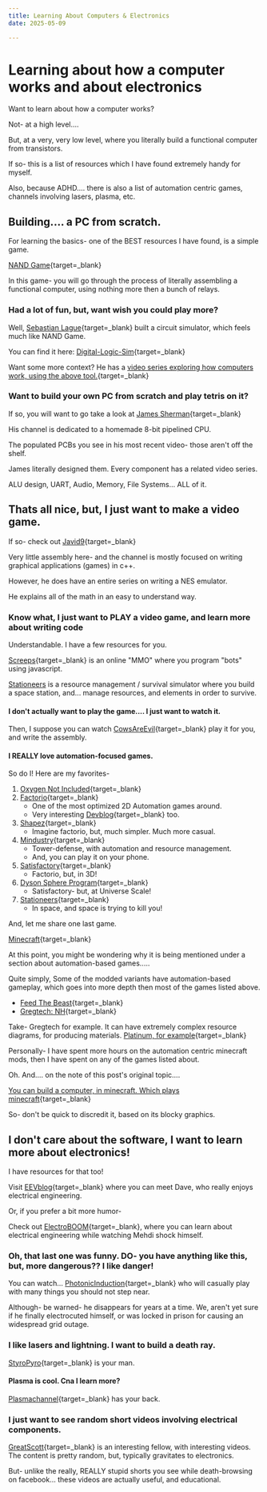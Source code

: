 ```yaml
---
title: Learning About Computers & Electronics
date: 2025-05-09

---
```

 
# Learning about how a computer works and about electronics

Want to learn about how a computer works?

Not- at a high level.... 

But, at a very, very low level, where you literally build a functional computer from transistors. 

If so- this is a list of resources which I have found extremely handy for myself.

Also, because ADHD.... there is also a list of automation centric games, channels involving lasers, plasma, etc.

<!-- more -->

## Building.... a PC from scratch.

For learning the basics- one of the BEST resources I have found, is a simple game.

[NAND Game](https://nandgame.com/){target=_blank}

In this game- you will go through the process of literally assembling a functional computer, using nothing more then a bunch of relays. 

### Had a lot of fun, but, want wish you could play more?

Well, [Sebastian Lague](https://www.youtube.com/@SebastianLague){target=_blank} built a circuit simulator, which feels much like NAND Game.

You can find it here: [Digital-Logic-Sim](https://github.com/SebLague/Digital-Logic-Sim){target=_blank}

Want some more context? He has a [video series exploring how computers work, using the above tool.](https://www.youtube.com/playlist?list=PLFt_AvWsXl0dPhqVsKt1Ni_46ARyiCGSq){target=_blank}

### Want to build your own PC from scratch and play tetris on it?

If so, you will want to go take a look at [James Sherman](https://www.youtube.com/@weirdboyjim){target=_blank}

His channel is dedicated to a homemade 8-bit pipelined CPU.

The populated PCBs you see in his most recent video- those aren't off the shelf.

James literally designed them. Every component has a related video series.

ALU design, UART, Audio, Memory, File Systems... ALL of it.

## Thats all nice, but, I just want to make a video game.

If so- check out [Javid9](https://www.youtube.com/@javidx9/videos){target=_blank}

Very little assembly here- and the channel is mostly focused on writing graphical applications (games) in c++.

However, he does have an entire series on writing a NES emulator.

He explains all of the math in an easy to understand way. 

### Know what, I just want to PLAY a video game, and learn more about writing code

Understandable. I have a few resources for you.

[Screeps](https://screeps.com/){target=_blank} is an online "MMO" where you program "bots" using javascript.

[Stationeers](https://store.steampowered.com/app/544550/Stationeers/) is a resource management / survival simulator where you build a space station, and... manage resources, and elements in order to survive.

#### I don't actually want to play the game.... I just want to watch it.

Then, I suppose you can watch [CowsAreEvil](https://www.youtube.com/@cowsareevil7514){target=_blank} play it for you, and write the assembly.

#### I REALLY love automation-focused games.

So do I! Here are my favorites-

1. [Oxygen Not Included](https://store.steampowered.com/app/457140/Oxygen_Not_Included/){target=_blank}
2. [Factorio](https://factorio.com/){target=_blank}
    - One of the most optimized 2D Automation games around. 
    - Very interesting [Devblog](https://factorio.com/blog/){target=_blank} too.
3. [Shapez](https://store.steampowered.com/app/2162800/shapez_2/){target=_blank}
    - Imagine factorio, but, much simpler. Much more casual.
1. [Mindustry](https://mindustrygame.github.io/){target=_blank}
    - Tower-defense, with automation and resource management.
    - And, you can play it on your phone.
3. [Satisfactory](https://www.satisfactorygame.com/){target=_blank}
    - Factorio, but, in 3D!
4. [Dyson Sphere Program](https://store.steampowered.com/app/1366540/Dyson_Sphere_Program/){target=_blank}
    - Satisfactory- but, at Universe Scale!
5. [Stationeers](https://store.steampowered.com/app/544550/Stationeers/){target=_blank}
    - In space, and space is trying to kill you!

And, let me share one last game.

[Minecraft](https://www.minecraft.net/en-us){target=_blank}

At this point, you might be wondering why it is being mentioned under a section about automation-based games.....

Quite simply, Some of the modded variants have automation-based gameplay, which goes into more depth then most of the games listed above.

* [Feed The Beast](https://feed-the-beast.com/){target=_blank}
* [Gregtech: NH](https://www.gtnewhorizons.com/){target=_blank}

Take- Gregtech for example. It can have extremely complex resource diagrams, for producing materials. [Platinum, for example](https://www.reddit.com/r/feedthebeast/comments/fpilxl/as_we_seem_to_be_sharing_flowcharts_heres_the_new/){target=_blank}

Personally- I have spent more hours on the automation centric minecraft mods, then I have spent on any of the games listed about.

Oh. And.... on the note of this post's original topic....

[You can build a computer, in minecraft. Which plays minecraft](https://www.youtube.com/watch?app=desktop&v=-BP7DhHTU-I&t=7s){target=_blank}

So- don't be quick to discredit it, based on its blocky graphics.

## I don't care about the software, I want to learn more about electronics!

I have resources for that too!

Visit [EEVblog](https://www.youtube.com/@EEVblog){target=_blank} where you can meet Dave, who really enjoys electrical engineering. 

Or, if you prefer a bit more humor-

Check out [ElectroBOOM](https://www.youtube.com/@ElectroBOOM){target=_blank}, where you can learn about electrical engineering while watching Mehdi shock himself. 

### Oh, that last one was funny. DO- you have anything like this, but, more dangerous?? I like danger!

You can watch... [PhotonicInduction](https://www.youtube.com/@Photonicinduction){target=_blank} who will casually play with many things you should not step near.

Although- be warned- he disappears for years at a time. We, aren't yet sure if he finally electrocuted himself, or was locked in prison for causing an widespread grid outage.

### I like lasers and lightning. I want to build a death ray.

[StyroPyro](https://www.youtube.com/@styropyro){target=_blank} is your man. 

#### Plasma is cool. Cna I learn more?

[Plasmachannel](https://www.youtube.com/@PlasmaChannel){target=_blank} has your back.

### I just want to see random short videos involving electrical components.

[GreatScott](https://www.youtube.com/@greatscottlab/videos){target=_blank} is an interesting fellow, with interesting videos. The content is pretty random, but, typically gravitates to electronics. 

But- unlike the really, REALLY stupid shorts you see while death-browsing on facebook... these videos are actually useful, and educational.

